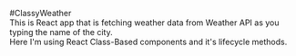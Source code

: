 #ClassyWeather  
This is React app that is fetching weather data from Weather API as you typing the name of the city.  
Here I'm using React Class-Based components and it's lifecycle methods.  
